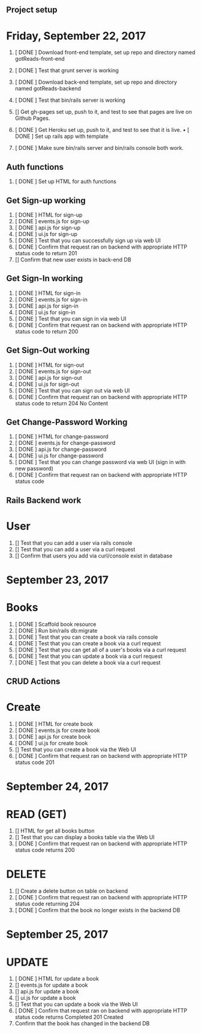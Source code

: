 ## Project setup

# Friday, September 22, 2017

1. [ DONE ] Download front-end template, set up repo and directory named gotReads-front-end

2. [ DONE ] Test that grunt server is working

3. [ DONE ] Download back-end template, set up repo and directory named gotReads-backend

4. [ DONE ] Test that bin/rails server is working

5. [] Get gh-pages set up, push to it, and test to see that pages are live on Github Pages.

6. [ DONE ] Get Heroku set up, push to it, and test to see that it is live.
  • [ DONE ] Set up rails app with template

7. [ DONE ] Make sure bin/rails server and bin/rails console both work.

## Auth functions

1. [ DONE ] Set up HTML for auth functions

## Get Sign-up working

1. [ DONE ] HTML for sign-up
2. [ DONE ] events.js for sign-up
3. [ DONE ] api.js for sign-up
4. [ DONE ] ui.js for sign-up
5. [ DONE ] Test that you can successfully sign up via web UI
6. [ DONE ] Confirm that request ran on backend with appropriate HTTP status code  to return 201
7. [] Confirm that new user exists in back-end DB

## Get Sign-In working

1. [ DONE ] HTML for sign-in
2. [ DONE ] events.js for sign-in
3. [ DONE ] api.js for sign-in
4. [ DONE ] ui.js for sign-in
5. [ DONE ] Test that you can sign in via web UI
6. [ DONE ] Confirm that request ran on backend with appropriate HTTP status code to return 200

## Get Sign-Out working

1. [ DONE ] HTML for sign-out
2. [ DONE ] events.js for sign-out
3. [ DONE ] api.js for sign-out
4. [ DONE ] ui.js for sign-out
5. [ DONE ] Test that you can sign out via web UI
6. [ DONE ] Confirm that request ran on backend with appropriate HTTP status code to return 204 No Content

## Get Change-Password Working

1. [ DONE ] HTML for change-password
2. [ DONE ] events.js for change-password
3. [ DONE ] api.js for change-password
4. [ DONE ] ui.js for change-password
5. [ DONE ] Test that you can change password via web UI (sign in with new password)
6. [ DONE ] Confirm that request ran on backend with appropriate HTTP status code

## Rails Backend work

# User

1. [] Test that you can add a user via rails console
2. [] Test that you can add a user via a curl request
3. [] Confirm that users you add via curl/console exist in database

# September 23, 2017

# Books

1. [ DONE ] Scaffold book resource
2. [ DONE ] Run bin/rails db:migrate
3. [ DONE ] Test that you can create a book via rails console
4. [ DONE ] Test that you can create a book via a curl request
5. [ DONE ] Test that you can get all of a user's books via a curl request
6. [ DONE ] Test that you can update a book via a curl request
7. [ DONE ] Test that you can delete a book via a curl request

## CRUD Actions

# Create

1. [ DONE ] HTML for create book
2. [ DONE ] events.js for create book
3. [ DONE ] api.js for create book
4. [ DONE ] ui.js for create book
5. [] Test that you can create a book via the Web UI
6. [ DONE ] Confirm that request ran on backend with appropriate HTTP status code 201

# September 24, 2017

# READ (GET)

1. [] HTML for get all books button
2. [] Test that you can display a books table via the Web UI
3. [ DONE ] Confirm that request ran on backend with appropriate HTTP status code returns 200

# DELETE

1. [] Create a delete button on table on backend
2. [ DONE ] Confirm that request ran on backend with appropriate HTTP status code returning 204
3. [ DONE ] Confirm that the book no longer exists in the backend DB

# September 25, 2017

# UPDATE

1. [ DONE ] HTML for update a book
2. [] events.js for update a book
3. [] api.js for update a book
4. [] ui.js for update a book
5. [] Test that you can update a book via the Web UI
6. [ DONE ] Confirm that request ran on backend with appropriate HTTP status code returns Completed 201 Created
7. Confirm that the book has changed in the backend DB
